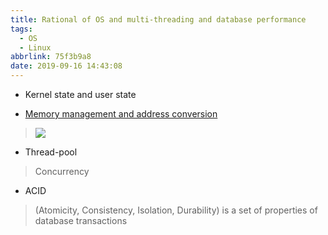 ```yaml
---
title: Rational of OS and multi-threading and database performance
tags:
  - OS
  - Linux
abbrlink: 75f3b9a8
date: 2019-09-16 14:43:08
---
```

- Kernel state and user state

- [Memory management and address conversion](https://blog.csdn.net/prike/article/details/73838670)
> ![](http://www.2cto.com/uploadfile/Collfiles/20160301/2016030109163457.jpg)

- Thread-pool
> Concurrency

- ACID 
> (Atomicity, Consistency, Isolation, Durability) is a set of properties of database transactions